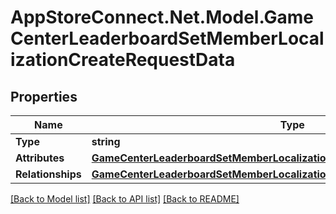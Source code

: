 # AppStoreConnect.Net.Model.GameCenterLeaderboardSetMemberLocalizationCreateRequestData

## Properties

Name | Type | Description | Notes
------------ | ------------- | ------------- | -------------
**Type** | **string** |  | 
**Attributes** | [**GameCenterLeaderboardSetMemberLocalizationAttributes**](GameCenterLeaderboardSetMemberLocalizationAttributes.md) |  | [optional] 
**Relationships** | [**GameCenterLeaderboardSetMemberLocalizationCreateRequestDataRelationships**](GameCenterLeaderboardSetMemberLocalizationCreateRequestDataRelationships.md) |  | 

[[Back to Model list]](../README.md#documentation-for-models) [[Back to API list]](../README.md#documentation-for-api-endpoints) [[Back to README]](../README.md)

